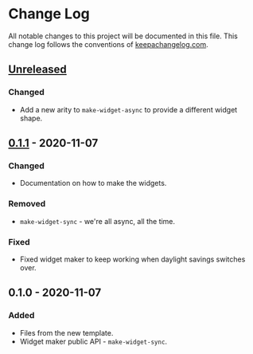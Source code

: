 # Change Log
All notable changes to this project will be documented in this file. This change log follows the conventions of [keepachangelog.com](http://keepachangelog.com/).

## [Unreleased]
### Changed
- Add a new arity to `make-widget-async` to provide a different widget shape.

## [0.1.1] - 2020-11-07
### Changed
- Documentation on how to make the widgets.

### Removed
- `make-widget-sync` - we're all async, all the time.

### Fixed
- Fixed widget maker to keep working when daylight savings switches over.

## 0.1.0 - 2020-11-07
### Added
- Files from the new template.
- Widget maker public API - `make-widget-sync`.

[Unreleased]: https://github.com/your-name/my-project/compare/0.1.1...HEAD
[0.1.1]: https://github.com/your-name/my-project/compare/0.1.0...0.1.1
